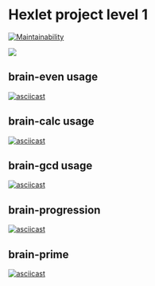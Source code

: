 # Hexlet project level 1

[![Maintainability](https://api.codeclimate.com/v1/badges/66fd96c933a2f6970831/maintainability)](https://codeclimate.com/github/bontequero/backend-project-lvl1/maintainability)

![](https://github.com/bontequero/backend-project-lvl1/workflows/run%20checks/badge.svg)

## brain-even usage

[![asciicast](https://asciinema.org/a/XmFa3GhAsYpy7TTLRqhPUDVbf.svg)](https://asciinema.org/a/XmFa3GhAsYpy7TTLRqhPUDVbf)

## brain-calc usage

[![asciicast](https://asciinema.org/a/z5FZc5Du91uM5TKjPbhsFyBQC.svg)](https://asciinema.org/a/z5FZc5Du91uM5TKjPbhsFyBQC)

## brain-gcd usage

[![asciicast](https://asciinema.org/a/VatdjRQ0uZTLDDBnqcFeaEuMU.svg)](https://asciinema.org/a/VatdjRQ0uZTLDDBnqcFeaEuMU)

## brain-progression

[![asciicast](https://asciinema.org/a/Pu0SFVcF662UPvHM57MSYusfB.svg)](https://asciinema.org/a/Pu0SFVcF662UPvHM57MSYusfB)

## brain-prime

[![asciicast](https://asciinema.org/a/H4zO7Dba4LCpWdzNAE6jsDRme.svg)](https://asciinema.org/a/H4zO7Dba4LCpWdzNAE6jsDRme)
